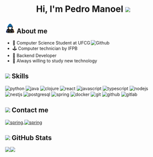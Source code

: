 <h1 align="center">
    <p> 
    Hi, I'm Pedro Manoel <img src = "https://raw.githubusercontent.com/MartinHeinz/MartinHeinz/master/wave.gif" width = 30px> 
    </p>
</h1>

## <img src="https://github.com/0xAbdulKhalid/0xAbdulKhalid/raw/main/assets/mdImages/about_me.gif" width=32px> About me

<img width="45%" align="right" alt="Github" src="https://devtechnosys.com/insights/wp-content/uploads/2022/09/PHP-Developers.gif" />

- 🔭 Computer Science Student at UFCG
- 🕹️ Computer technician by IFPB
- 🧩 Backend Developer
- 🌱 Always willing to study new technology

## <img src="https://media2.giphy.com/media/QssGEmpkyEOhBCb7e1/giphy.gif?cid=ecf05e47a0n3gi1bfqntqmob8g9aid1oyj2wr3ds3mg700bl&rid=giphy.gif" width=32px> Skills

<div style="display: inline_block">
  <img align="center" alt="python" height="30" width="40" src="https://cdn.jsdelivr.net/gh/devicons/devicon/icons/python/python-original.svg">
  <img align="center" alt="java" height="30" width="40" src="https://cdn.jsdelivr.net/gh/devicons/devicon/icons/java/java-original.svg" />
  <img align="center" alt="clojure" height="30" width="40" src="https://cdn.jsdelivr.net/gh/devicons/devicon/icons/clojure/clojure-original.svg" >
  <img align="center" alt="react" height="30" width="40" src="https://cdn.jsdelivr.net/gh/devicons/devicon/icons/react/react-original.svg">
  <img align="center" alt="javascript" height="30" width="40" src="https://cdn.jsdelivr.net/gh/devicons/devicon/icons/javascript/javascript-original.svg" >
  <img align="center" alt="typescript" height="30" width="40" src="https://cdn.jsdelivr.net/gh/devicons/devicon/icons/typescript/typescript-original.svg" >
  <img align="center" alt="nodejs" height="30" width="40" src="https://cdn.jsdelivr.net/gh/devicons/devicon/icons/nodejs/nodejs-original.svg" > 
  <img align="center" alt="nestjs" height="30" width="40" src="https://cdn.jsdelivr.net/gh/devicons/devicon/icons/nestjs/nestjs-plain.svg" >  
  <img align="center" alt="postgresql" height="30" width="40" src="https://cdn.jsdelivr.net/gh/devicons/devicon/icons/postgresql/postgresql-original.svg"/>
  <img align="center" alt="spring" height="30" width="40" src="https://cdn.jsdelivr.net/gh/devicons/devicon/icons/spring/spring-original.svg" >
  <img align="center" alt="docker" height="30" width="40" src="https://cdn.jsdelivr.net/gh/devicons/devicon/icons/docker/docker-original.svg" >
  <img align="center" alt="git" height="30" width="40" src="https://cdn.jsdelivr.net/gh/devicons/devicon/icons/git/git-original.svg" >
  <img align="center" alt="github" height="30" width="40" src="https://cdn.jsdelivr.net/gh/devicons/devicon/icons/github/github-original.svg" >
  <img align="center" alt="gitlab" height="30" width="40" src="https://cdn.jsdelivr.net/gh/devicons/devicon/icons/gitlab/gitlab-original.svg" >
</div>

## <img src='https://raw.githubusercontent.com/ShahriarShafin/ShahriarShafin/main/Assets/handshake.gif' width="32px"> Contact me

<div style="display: inline_block">
  <a href="https://www.linkedin.com/in/peter-manoel" target="_blank" rel="noopener noreferrer"> 
    <img align="center" alt="spring" height="30" width="40" src="https://cdn.jsdelivr.net/gh/devicons/devicon/icons/linkedin/linkedin-original.svg">
  </a>
  <a href='https://www.google.com/intl/pt/gmail/about/' target="_blank" rel="noopener noreferrer">
    <img align="center" alt="spring" height="30" width="40" src="https://upload.wikimedia.org/wikipedia/commons/thumb/7/7e/Gmail_icon_%282020%29.svg/512px-Gmail_icon_%282020%29.svg.png">
  </a>
</div>

## <img src='https://media.giphy.com/media/iY8CRBdQXODJSCERIr/giphy.gif' width="35px"> GitHub Stats

<a href="https://github.com/pedro-manoel">
<img height="170em" src="https://github-readme-stats.vercel.app/api?username=pedro-manoel&show_icons=true&theme=tokyonight&include_all_commits=true&count_private=true"/><img height="170em" src="https://github-readme-stats.vercel.app/api/top-langs/?username=pedro-manoel&layout=compact&langs_count=16&theme=tokyonight"/>
